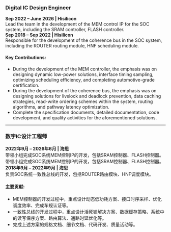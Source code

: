 ### **Digital IC Design Engineer**  
**Sep 2022 – June 2026 | Hisilicon**  
Lead the team in the development of the MEM control IP for the SOC system, including the SRAM controller, FLASH controller.<br>
**Sep 2018 – Sep 2022 | Hisilicon**  
Responsible for the development of the coherence bus in the SOC system, including the ROUTER routing module, HNF scheduling module.

#### Key Contributions:  
- During the development of the MEM controller, the emphasis was on designing dynamic low-power solutions, interface timing sampling, optimizing scheduling efficiency, and completing automotive-grade certification.  
- During the development of the coherence bus, the emphasis was on designing solutions for livelock and deadlock prevention, data caching strategies, read-write ordering schemes within the system, routing algorithms, and pathway latency optimization.  
- Complete the specification documents, detailed documentation, code development, and quality activities for the aforementioned solutions.  

---

### **数字IC设计工程师**
**2022年9月 – 2026年6月 | 海思**  
带领小组完成SOC系统MEM控制IP的开发，包括SRAM控制器、FLASH控制器。
带领小组完成SOC系统MEM控制IP的开发，包括SRAM控制器、FLASH控制器。<br>
**2018年9月 – 2022年9月 | 海思**  
负责SOC系统一致性总线的开发，包括ROUTER路由模块、HNF调度模块。

#### 主要贡献:  
- MEM控制器的开发过程中，重点设计动态低功耗方案、接口时序采样、优化调度效率、完成车规认证等。  
- 一致性总线的开发过程中，重点设计活死锁解决方案、数据缓存策略、系统中的读写保序方案、路由算法、通路时延优化等。  
- 完成上述方案的规格文档、细节文档、代码开发、质量活动等。
